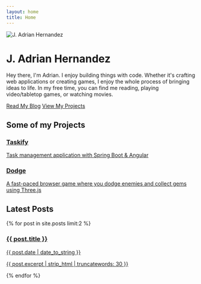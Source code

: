 ```yaml
---
layout: home
title: Home
---
```

<div class="hero-section">
  <div class="profile-container">
    <img src="{{ '/assets/images/profile.png' | relative_url }}" alt="J. Adrian Hernandez" class="profile-image">
  </div>
  <h1>J. Adrian Hernandez</h1>
</div>

<div class="intro-section">
  <p>Hey there, I'm Adrian. I enjoy building things with code. Whether it's crafting web applications or creating games, I enjoy the whole process of bringing ideas to life. In my free time, you can find me reading, playing video/tabletop games, or watching movies.</p>
  
  <div class="cta-buttons">
    <a href="{{ '/blog' | relative_url }}" class="cta-link">Read My Blog</a>
    <a href="{{ '/projects' | relative_url }}" class="cta-link">View My Projects</a>
  </div>
</div>

<div class="featured-projects">
  <h2>Some of my Projects</h2>
  <div class="project-preview">
    <a href="{{ '/projects' | relative_url }}" class="project-card">
      <h3>Taskify</h3>
      <p>Task management application with Spring Boot & Angular</p>
    </a>
    <a href="{{ '/projects' | relative_url }}" class="project-card">
      <h3>Dodge</h3>
      <p>A fast-paced browser game where you dodge enemies and collect gems using Three.js</p>
    </a>
  </div>
</div>

<div class="latest-posts">
  <h2>Latest Posts</h2>
  <div class="post-preview-container">
    {% for post in site.posts limit:2 %}
    <a href="{{ post.url | relative_url }}" class="post-card">
      <h3>{{ post.title }}</h3>
      <time>{{ post.date | date_to_string }}</time>
      <p>{{ post.excerpt | strip_html | truncatewords: 30 }}</p>
    </a>
    {% endfor %}
  </div>
</div>
